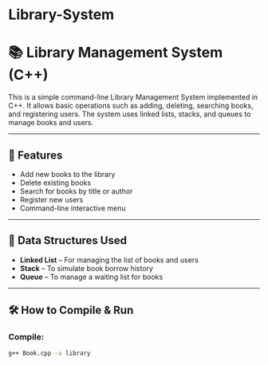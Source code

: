 # Library-System
# 📚 Library Management System (C++)

This is a simple command-line Library Management System implemented in C++. It allows basic operations such as adding, deleting, searching books, and registering users. The system uses linked lists, stacks, and queues to manage books and users.

---

## 🚀 Features

- Add new books to the library
- Delete existing books
- Search for books by title or author
- Register new users
- Command-line interactive menu

---

## 🧱 Data Structures Used

- **Linked List** – For managing the list of books and users
- **Stack** – To simulate book borrow history
- **Queue** – To manage a waiting list for books

---

## 🛠️ How to Compile & Run

### Compile:
```bash
g++ Book.cpp -o library
